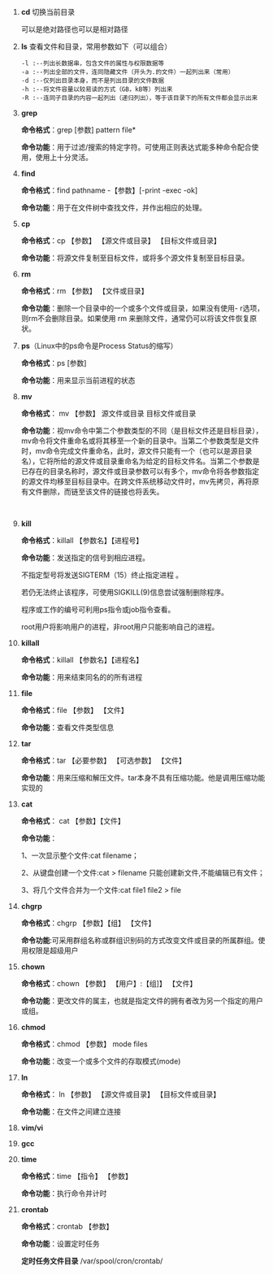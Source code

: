 1. **cd**   切换当前目录  

   可以是绝对路径也可以是相对路径

2. **ls**  查看文件和目录，常用参数如下（可以组合）

   ```
   -l :--列出长数据串，包含文件的属性与权限数据等  
   -a :--列出全部的文件，连同隐藏文件（开头为.的文件）一起列出来（常用）  
   -d :--仅列出目录本身，而不是列出目录的文件数据  
   -h :--将文件容量以较易读的方式（GB，kB等）列出来  
   -R :--连同子目录的内容一起列出（递归列出），等于该目录下的所有文件都会显示出来
   ```

3. **grep** 

   **命令格式**：grep [参数] pattern file*

   **命令功能**：用于过滤/搜索的特定字符。可使用正则表达式能多种命令配合使用，使用上十分灵活。

   [每天一个Linux命令（39）：grep 命令]: https://www.cnblogs.com/peida/archive/2012/12/17/2821195.html

4. **find**

   **命令格式**：find pathname  -【参数】[-print  -exec  -ok]

   **命令功能**：用于在文件树中查找文件，并作出相应的处理。

   [每天一个Linux命令（19）--find命令]: https://www.cnblogs.com/aaronax/p/5617767.html

5. **cp**

   **命令格式**：cp 【参数】 【源文件或目录】 【目标文件或目录】

   **命令功能**：将源文件复制至目标文件，或将多个源文件复制至目标目录。

6. **rm**

   **命令格式**：rm 【参数】 【文件或目录】 

   **命令功能**：删除一个目录中的一个或多个文件或目录，如果没有使用- r选项，则rm不会删除目录。如果使用 rm 来删除文件，通常仍可以将该文件恢复原状。

7. **ps**（Linux中的ps命令是Process Status的缩写）

   **命令格式**：ps [参数]

   **命令功能**：用来显示当前进程的状态

8. **mv**

   **命令格式**： mv 【参数】 源文件或目录 目标文件或目录

   **命令功能**：视mv命令中第二个参数类型的不同（是目标文件还是目标目录），mv命令将文件重命名或将其移至一个新的目录中。当第二个参数类型是文件时，mv命令完成文件重命名，此时，源文件只能有一个（也可以是源目录名），它将所给的源文件或目录重命名为给定的目标文件名。当第二个参数是已存在的目录名称时，源文件或目录参数可以有多个，mv命令将各参数指定的源文件均移至目标目录中。在跨文件系统移动文件时，mv先拷贝，再将原有文件删除，而链至该文件的链接也将丢失。

   ​	

9. **kill**

   **命令格式**：killall  【参数名】【进程号】

   **命令功能**：发送指定的信号到相应进程。

   不指定型号将发送SIGTERM（15）终止指定进程 。

   若仍无法终止该程序，可使用SIGKILL(9)信息尝试强制删除程序。

   程序或工作的编号可利用ps指令或job指令查看。

   root用户将影响用户的进程，非root用户只能影响自己的进程。

10. **killall**

    **命令格式**：killall  【参数名】【进程名】

    **命令功能**：用来结束同名的的所有进程

11. **file**

    **命令格式**：file  【参数】 【文件】

    **命令功能**：查看文件类型信息 

12. **tar**

    **命令格式**：tar  【必要参数】   【可选参数】 【文件】

    **命令功能**：用来压缩和解压文件。tar本身不具有压缩功能。他是调用压缩功能实现的 

13. **cat** 

    **命令格式**： cat 【参数】【文件】

    **命令功能**：

    1、一次显示整个文件:cat filename；

    2、从键盘创建一个文件:cat > filename 只能创建新文件,不能编辑已有文件；

    3、将几个文件合并为一个文件:cat file1 file2 > file

14. **chgrp**

    **命令格式**：chgrp 【参数】【组】 【文件】

    **命令功能**:可采用群组名称或群组识别码的方式改变文件或目录的所属群组。使用权限是超级用户

15. **chown**

    **命令格式**：chown 【参数】 【用户】:【组]】 【文件】

    **命令功能**：更改文件的属主，也就是指定文件的拥有者改为另一个指定的用户或组。

16. **chmod**

    **命令格式**：chmod 【参数】 mode files

    **命令功能**：改变一个或多个文件的存取模式(mode)

17. **ln**

    **命令格式**：  ln 【参数】  【源文件或目录】  【目标文件或目录】

    **命令功能**：在文件之间建立连接

18. **vim/vi**

19. **gcc**

20. **time**

    **命令格式**：time  【指令】  【参数】

    **命令功能**：执行命令并计时

21. **crontab**

    **命令格式**：crontab 【参数】

    **命令功能**：设置定时任务

    **定时任务文件目录** /var/spool/cron/crontab/